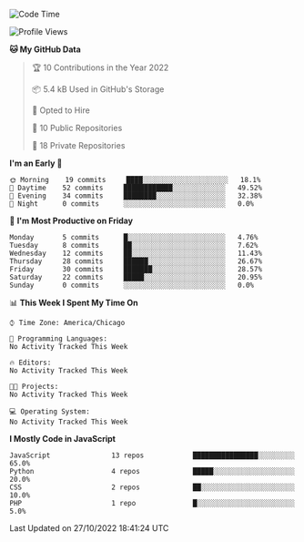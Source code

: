 <!--START_SECTION:waka-->
![Code Time](http://img.shields.io/badge/Code%20Time-17%20mins-blue)

![Profile Views](http://img.shields.io/badge/Profile%20Views-0-blue)

**🐱 My GitHub Data** 

> 🏆 10 Contributions in the Year 2022
 > 
> 📦 5.4 kB Used in GitHub's Storage 
 > 
> 💼 Opted to Hire
 > 
> 📜 10 Public Repositories 
 > 
> 🔑 18 Private Repositories  
 > 
**I'm an Early 🐤** 

```text
🌞 Morning    19 commits     ████░░░░░░░░░░░░░░░░░░░░░   18.1% 
🌆 Daytime    52 commits     ████████████░░░░░░░░░░░░░   49.52% 
🌃 Evening    34 commits     ████████░░░░░░░░░░░░░░░░░   32.38% 
🌙 Night      0 commits      ░░░░░░░░░░░░░░░░░░░░░░░░░   0.0%

```
📅 **I'm Most Productive on Friday** 

```text
Monday       5 commits      █░░░░░░░░░░░░░░░░░░░░░░░░   4.76% 
Tuesday      8 commits      ██░░░░░░░░░░░░░░░░░░░░░░░   7.62% 
Wednesday    12 commits     ██░░░░░░░░░░░░░░░░░░░░░░░   11.43% 
Thursday     28 commits     ██████░░░░░░░░░░░░░░░░░░░   26.67% 
Friday       30 commits     ███████░░░░░░░░░░░░░░░░░░   28.57% 
Saturday     22 commits     █████░░░░░░░░░░░░░░░░░░░░   20.95% 
Sunday       0 commits      ░░░░░░░░░░░░░░░░░░░░░░░░░   0.0%

```


📊 **This Week I Spent My Time On** 

```text
⌚︎ Time Zone: America/Chicago

💬 Programming Languages: 
No Activity Tracked This Week

🔥 Editors: 
No Activity Tracked This Week

🐱‍💻 Projects: 
No Activity Tracked This Week

💻 Operating System: 
No Activity Tracked This Week

```

**I Mostly Code in JavaScript** 

```text
JavaScript               13 repos            ████████████████░░░░░░░░░   65.0% 
Python                   4 repos             █████░░░░░░░░░░░░░░░░░░░░   20.0% 
CSS                      2 repos             ██░░░░░░░░░░░░░░░░░░░░░░░   10.0% 
PHP                      1 repo              █░░░░░░░░░░░░░░░░░░░░░░░░   5.0%

```



 Last Updated on 27/10/2022 18:41:24 UTC
<!--END_SECTION:waka-->
